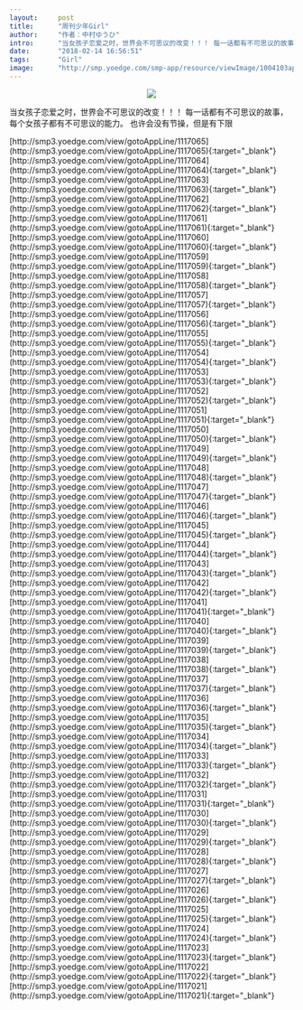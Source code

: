 ```yaml
---
layout:     post
title:      "周刊少年Girl"
author:     "作者：中村ゆうひ"
intro:      "当女孩子恋爱之时，世界会不可思议的改变！！！ 每一话都有不可思议的故事，每个女孩子都有不可思议的能力。 也许会没有节操，但是有下限"
date:       "2018-02-14 16:56:51"
tags:       "Girl"
image:      "http://smp.yoedge.com/smp-app/resource/viewImage/1004103appline.png"
---
```

<div style="text-align: center">
<p><img src="http://smp.yoedge.com/smp-app/resource/viewImage/1004103appline.png"/></p>
</div>
<p class="post-meta">
<span>当女孩子恋爱之时，世界会不可思议的改变！！！ 每一话都有不可思议的故事，每个女孩子都有不可思议的能力。 也许会没有节操，但是有下限</span>
</p>
[http://smp3.yoedge.com/view/gotoAppLine/1117065](http://smp3.yoedge.com/view/gotoAppLine/1117065){:target="_blank"}
[http://smp3.yoedge.com/view/gotoAppLine/1117064](http://smp3.yoedge.com/view/gotoAppLine/1117064){:target="_blank"}
[http://smp3.yoedge.com/view/gotoAppLine/1117063](http://smp3.yoedge.com/view/gotoAppLine/1117063){:target="_blank"}
[http://smp3.yoedge.com/view/gotoAppLine/1117062](http://smp3.yoedge.com/view/gotoAppLine/1117062){:target="_blank"}
[http://smp3.yoedge.com/view/gotoAppLine/1117061](http://smp3.yoedge.com/view/gotoAppLine/1117061){:target="_blank"}
[http://smp3.yoedge.com/view/gotoAppLine/1117060](http://smp3.yoedge.com/view/gotoAppLine/1117060){:target="_blank"}
[http://smp3.yoedge.com/view/gotoAppLine/1117059](http://smp3.yoedge.com/view/gotoAppLine/1117059){:target="_blank"}
[http://smp3.yoedge.com/view/gotoAppLine/1117058](http://smp3.yoedge.com/view/gotoAppLine/1117058){:target="_blank"}
[http://smp3.yoedge.com/view/gotoAppLine/1117057](http://smp3.yoedge.com/view/gotoAppLine/1117057){:target="_blank"}
[http://smp3.yoedge.com/view/gotoAppLine/1117056](http://smp3.yoedge.com/view/gotoAppLine/1117056){:target="_blank"}
[http://smp3.yoedge.com/view/gotoAppLine/1117055](http://smp3.yoedge.com/view/gotoAppLine/1117055){:target="_blank"}
[http://smp3.yoedge.com/view/gotoAppLine/1117054](http://smp3.yoedge.com/view/gotoAppLine/1117054){:target="_blank"}
[http://smp3.yoedge.com/view/gotoAppLine/1117053](http://smp3.yoedge.com/view/gotoAppLine/1117053){:target="_blank"}
[http://smp3.yoedge.com/view/gotoAppLine/1117052](http://smp3.yoedge.com/view/gotoAppLine/1117052){:target="_blank"}
[http://smp3.yoedge.com/view/gotoAppLine/1117051](http://smp3.yoedge.com/view/gotoAppLine/1117051){:target="_blank"}
[http://smp3.yoedge.com/view/gotoAppLine/1117050](http://smp3.yoedge.com/view/gotoAppLine/1117050){:target="_blank"}
[http://smp3.yoedge.com/view/gotoAppLine/1117049](http://smp3.yoedge.com/view/gotoAppLine/1117049){:target="_blank"}
[http://smp3.yoedge.com/view/gotoAppLine/1117048](http://smp3.yoedge.com/view/gotoAppLine/1117048){:target="_blank"}
[http://smp3.yoedge.com/view/gotoAppLine/1117047](http://smp3.yoedge.com/view/gotoAppLine/1117047){:target="_blank"}
[http://smp3.yoedge.com/view/gotoAppLine/1117046](http://smp3.yoedge.com/view/gotoAppLine/1117046){:target="_blank"}
[http://smp3.yoedge.com/view/gotoAppLine/1117045](http://smp3.yoedge.com/view/gotoAppLine/1117045){:target="_blank"}
[http://smp3.yoedge.com/view/gotoAppLine/1117044](http://smp3.yoedge.com/view/gotoAppLine/1117044){:target="_blank"}
[http://smp3.yoedge.com/view/gotoAppLine/1117043](http://smp3.yoedge.com/view/gotoAppLine/1117043){:target="_blank"}
[http://smp3.yoedge.com/view/gotoAppLine/1117042](http://smp3.yoedge.com/view/gotoAppLine/1117042){:target="_blank"}
[http://smp3.yoedge.com/view/gotoAppLine/1117041](http://smp3.yoedge.com/view/gotoAppLine/1117041){:target="_blank"}
[http://smp3.yoedge.com/view/gotoAppLine/1117040](http://smp3.yoedge.com/view/gotoAppLine/1117040){:target="_blank"}
[http://smp3.yoedge.com/view/gotoAppLine/1117039](http://smp3.yoedge.com/view/gotoAppLine/1117039){:target="_blank"}
[http://smp3.yoedge.com/view/gotoAppLine/1117038](http://smp3.yoedge.com/view/gotoAppLine/1117038){:target="_blank"}
[http://smp3.yoedge.com/view/gotoAppLine/1117037](http://smp3.yoedge.com/view/gotoAppLine/1117037){:target="_blank"}
[http://smp3.yoedge.com/view/gotoAppLine/1117036](http://smp3.yoedge.com/view/gotoAppLine/1117036){:target="_blank"}
[http://smp3.yoedge.com/view/gotoAppLine/1117035](http://smp3.yoedge.com/view/gotoAppLine/1117035){:target="_blank"}
[http://smp3.yoedge.com/view/gotoAppLine/1117034](http://smp3.yoedge.com/view/gotoAppLine/1117034){:target="_blank"}
[http://smp3.yoedge.com/view/gotoAppLine/1117033](http://smp3.yoedge.com/view/gotoAppLine/1117033){:target="_blank"}
[http://smp3.yoedge.com/view/gotoAppLine/1117032](http://smp3.yoedge.com/view/gotoAppLine/1117032){:target="_blank"}
[http://smp3.yoedge.com/view/gotoAppLine/1117031](http://smp3.yoedge.com/view/gotoAppLine/1117031){:target="_blank"}
[http://smp3.yoedge.com/view/gotoAppLine/1117030](http://smp3.yoedge.com/view/gotoAppLine/1117030){:target="_blank"}
[http://smp3.yoedge.com/view/gotoAppLine/1117029](http://smp3.yoedge.com/view/gotoAppLine/1117029){:target="_blank"}
[http://smp3.yoedge.com/view/gotoAppLine/1117028](http://smp3.yoedge.com/view/gotoAppLine/1117028){:target="_blank"}
[http://smp3.yoedge.com/view/gotoAppLine/1117027](http://smp3.yoedge.com/view/gotoAppLine/1117027){:target="_blank"}
[http://smp3.yoedge.com/view/gotoAppLine/1117026](http://smp3.yoedge.com/view/gotoAppLine/1117026){:target="_blank"}
[http://smp3.yoedge.com/view/gotoAppLine/1117025](http://smp3.yoedge.com/view/gotoAppLine/1117025){:target="_blank"}
[http://smp3.yoedge.com/view/gotoAppLine/1117024](http://smp3.yoedge.com/view/gotoAppLine/1117024){:target="_blank"}
[http://smp3.yoedge.com/view/gotoAppLine/1117023](http://smp3.yoedge.com/view/gotoAppLine/1117023){:target="_blank"}
[http://smp3.yoedge.com/view/gotoAppLine/1117022](http://smp3.yoedge.com/view/gotoAppLine/1117022){:target="_blank"}
[http://smp3.yoedge.com/view/gotoAppLine/1117021](http://smp3.yoedge.com/view/gotoAppLine/1117021){:target="_blank"}


